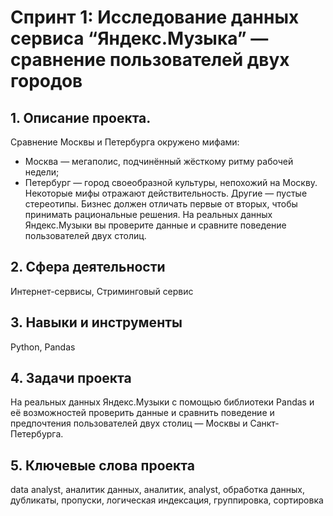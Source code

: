 # Cпринт 1: Исследование данных сервиса “Яндекс.Музыка” — сравнение пользователей двух городов
## 1. Описание проекта.
Сравнение Москвы и Петербурга окружено мифами:
- Москва — мегаполис, подчинённый жёсткому ритму рабочей недели;
- Петербург — город своеобразной культуры, непохожий на Москву.
Некоторые мифы отражают действительность. Другие — пустые стереотипы. Бизнес должен отличать первые от вторых, чтобы принимать рациональные решения. На реальных данных Яндекс.Музыки вы проверите данные и сравните поведение пользователей двух столиц.

## 2. Сфера деятельности
Интернет-сервисы, Стриминговый сервис

## 3. Навыки и инструменты
Python, Pandas

## 4. Задачи проекта
На реальных данных Яндекс.Музыки c помощью библиотеки Pandas и её возможностей проверить данные и сравнить поведение и предпочтения пользователей двух столиц — Москвы и Санкт-Петербурга.

## 5. Ключевые слова проекта
data analyst, аналитик данных, аналитик, analyst, обработка данных, дубликаты, пропуски, логическая индексация, группировка, сортировка
